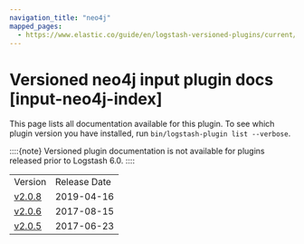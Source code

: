 ```yaml
---
navigation_title: "neo4j"
mapped_pages:
  - https://www.elastic.co/guide/en/logstash-versioned-plugins/current/input-neo4j-index.html
---
```


# Versioned neo4j input plugin docs [input-neo4j-index]


This page lists all documentation available for this plugin.  To see which plugin version you have installed, run `bin/logstash-plugin list --verbose`.

::::{note}
Versioned plugin documentation is not available for plugins released prior to Logstash 6.0.
::::


|     |     |
| --- | --- |
| Version | Release Date |
| [v2.0.8](v2-0-8-plugins-inputs-neo4j.md) | 2019-04-16 |
| [v2.0.6](v2-0-6-plugins-inputs-neo4j.md) | 2017-08-15 |
| [v2.0.5](v2-0-5-plugins-inputs-neo4j.md) | 2017-06-23 |




